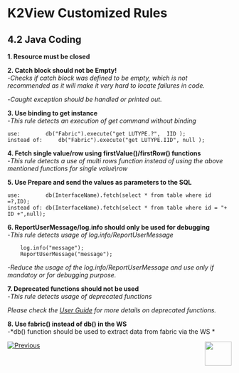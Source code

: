 # K2View Customized Rules

## 4.2	Java Coding

**1. Resource must be closed**


**2. Catch block should not be Empty!**  
   -*Checks if catch block was defined to be empty, which is not recommended as it will make it very hard to locate failures in code.*

   -*Caught exception should be handled or printed out.*


**3. Use binding to get instance**  
   -*This rule detects an execution of get command without binding*

	use: 		db("Fabric").execute("get LUTYPE.?",  IID );
	instead of: 	db("Fabric").execute("get LUTYPE.IID", null );



**4. Fetch single value/row using firstValue()/firstRow() functions**  
   -*This rule detects a use of multi rows function instead of using the above mentioned functions for single value\row*


**5. Use Prepare and send the values as parameters to the SQL**  

	use:		db(InterfaceName).fetch(select * from table where id =?,ID);
	instead of:	db(InterfaceName).fetch(select * from table where id = "+ ID +",null);

**6. ReportUserMessage/log.info should only be used for debugging**  
   -*This rule detects usage of log.info/ReportUserMessage*

		log.info("message");
		ReportUserMessage("message");
	
  -*Reduce the usage of the log.info/ReportUserMessage and use only if mandatoy or for debugging purpose.*

**7. Deprecated functions should not be used**  
   -*This rule detects usage of deprecated functions*
  	
   *Please check the [User Guide](https://docs.sonarqube.org/latest/instance-administration/quality-profiles/) for more details on deprecated functions.*

**8. Use fabric() instead of db(<fabricInterface>) in the WS**  
   -*db() function should be used to extract data from fabric via the WS *

[![Previous](/articles/images/Previous.png)](/articles/COE/SonarQube/04_K2View_Customized_Rules/01_Customized_Rules.md)[<img align="right" width="60" height="54" src="/articles/images/Next.png">](/articles/COE/SonarQube/04_K2View_Customized_Rules/03_Cassandra.md)

